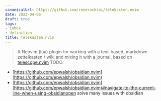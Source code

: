 ```yaml
---
canonicalUrl: https://github.com/renerocksai/telekasten.nvim
date: 2023-04-06
draft: true
tags:
- inbox
- definition
title: Telekasten.nvim
---
```


> A Neovim (lua) plugin for working with a text-based, markdown zettelkasten / wiki and mixing it with a journal, based on [telescope.nvim](./telescope.nvim.md)
TODO:

- [https://github.com/epwalsh/obsidian.nvim](https://github.com/epwalsh/obsidian.nvim)
- [https://github.com/epwalsh/obsidian.nvim](https://github.com/epwalsh/obsidian.nvim)#navigate-to-the-current-line-when-using-obsidianopen
  solve many issues with obsidian
